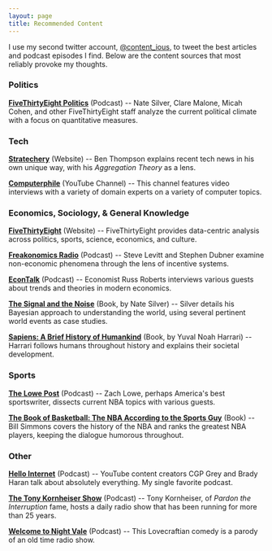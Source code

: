 ```yaml
---
layout: page
title: Recommended Content
---
```


I use my second twitter account, [@content_ious](https://twitter.com/content_ious), to tweet the best articles and podcast episodes I find.
Below are the content sources that most reliably provoke my thoughts.

### Politics
**[FiveThirtyEight Politics](https://fivethirtyeight.com/tag/politics-podcast/)** (Podcast)
-- Nate Silver, Clare Malone, Micah Cohen, and other FiveThirtyEight staff analyze the current political climate with a focus on quantitative measures.

### Tech
**[Stratechery](https://stratechery.com)** (Website)
-- Ben Thompson explains recent tech news in his own unique way, with his *Aggregation Theory* as a lens.

**[Computerphile](https://www.youtube.com/user/Computerphile)** (YouTube Channel)
-- This channel features video interviews with a variety of domain experts on a variety of computer topics.

### Economics, Sociology, & General Knowledge
**[FiveThirtyEight](http://www.fivethirtyeight.com)** (Website)
-- FiveThirtyEight provides data-centric analysis across politics, sports, science, economics, and culture.

**[Freakonomics Radio](http://freakonomics.com/archive/)** (Podcast)
-- Steve Levitt and Stephen Dubner examine non-economic phenomena through the lens of incentive systems.

**[EconTalk](http://www.econtalk.org/)** (Podcast)
-- Economist Russ Roberts interviews various guests about trends and theories in modern economics.

**[The Signal and the Noise](https://en.wikipedia.org/wiki/The_Signal_and_the_Noise")** (Book, by Nate Silver)
-- Silver details his Bayesian approach to understanding the world, using several pertinent world events as case studies.

**[Sapiens: A Brief History of Humankind](https://en.wikipedia.org/wiki/Sapiens:_A_Brief_History_of_Humankind)** (Book, by Yuval Noah Harrari)
-- Harrari follows humans throughout history and explains their societal development.

### Sports
**[The Lowe Post](http://www.espn.com/espnradio/podcast/archive/_/id/10528553)** (Podcast)
-- Zach Lowe, perhaps America's best sportswriter, dissects current NBA topics with various guests.

**[The Book of Basketball: The NBA According to the Sports Guy](https://en.wikipedia.org/wiki/The_Book_of_Basketball)** (Book)
-- Bill Simmons covers the history of the NBA and ranks the greatest NBA players, keeping the dialogue humorous throughout.

### Other
**[Hello Internet](http://www.hellointernet.fm/)** (Podcast)
-- YouTube content creators CGP Grey and Brady Haran talk about absolutely everything. My single favorite podcast.

**[The Tony Kornheiser Show](http://www.tonykornheisershow.com)** (Podcast)
-- Tony Kornheiser, of *Pardon the Interruption* fame, hosts a daily radio show that has been running for more than 25 years.

**[Welcome to Night Vale](http://www.welcometonightvale.com)** (Podcast)
-- This Lovecraftian comedy is a parody of an old time radio show.
